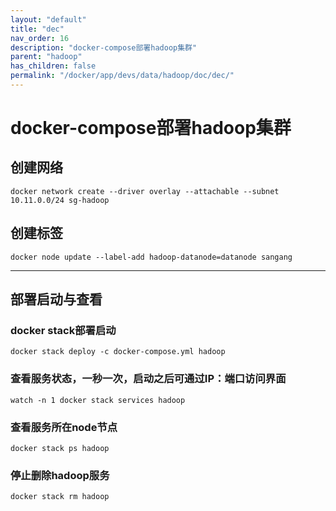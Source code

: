 ```yaml
---
layout: "default"
title: "dec"
nav_order: 16
description: "docker-compose部署hadoop集群"
parent: "hadoop"
has_children: false
permalink: "/docker/app/devs/data/hadoop/doc/dec/"
---
```


# docker-compose部署hadoop集群

## 创建网络

```shell
docker network create --driver overlay --attachable --subnet 10.11.0.0/24 sg-hadoop
```

## 创建标签

```shell
docker node update --label-add hadoop-datanode=datanode sangang
```

---

## 部署启动与查看

### docker stack部署启动

```shell
docker stack deploy -c docker-compose.yml hadoop
```

### 查看服务状态，一秒一次，启动之后可通过IP：端口访问界面

```shell
watch -n 1 docker stack services hadoop
```

### 查看服务所在node节点

```shell
docker stack ps hadoop
```

### 停止删除hadoop服务

```shell
docker stack rm hadoop
```

